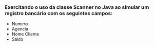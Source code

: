 ### Exercitando o uso da classe Scanner no Java ao simular um registro bancário com os seguintes campos:

* Numero
* Agencia
* Nome Cliente
* Saldo
